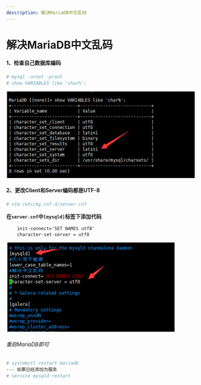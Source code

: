 ```yaml
---
description: 解决MariaDB中文乱码
---
```


# 解决MariaDB中文乱码

#### 1、检查自己数据库编码
```bash
# mysql -uroot -proot
# show VARIABLES like 'char%';
```

![](../assets/jianshu/2743275-aed00e544adf23d4.png)

#### 2、更改Client和Server编码都是UTF-8

```bash
# vim /etc/my.cnf.d/server.cnf
```

**在`server.cnf`中`[mysqld]`标签下添加代码**

```properties
	init-connect='SET NAMES utf8'
	character-set-server = utf8
```

![](../assets/jianshu/2743275-109f93534d06e671.png)

###### 重启MariaDB即可
```bash
# systemctl restart mariadb
--- 如果已经添加为服务
# service mysqld restart
```
